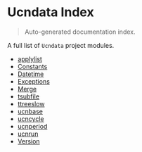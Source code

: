 # Ucndata Index

> Auto-generated documentation index.

A full list of `Ucndata` project modules.

- [applylist](./applylist.md#applylist)
- [Constants](./constants.md#constants)
- [Datetime](./datetime.md#datetime)
- [Exceptions](./exceptions.md#exceptions)
- [Merge](./merge.md#merge)
- [tsubfile](./tsubfile.md#tsubfile)
- [ttreeslow](./ttreeslow.md#ttreeslow)
- [ucnbase](./ucnbase.md#ucnbase)
- [ucncycle](./ucncycle.md#ucncycle)
- [ucnperiod](./ucnperiod.md#ucnperiod)
- [ucnrun](./ucnrun.md#ucnrun)
- [Version](./version.md#version)

